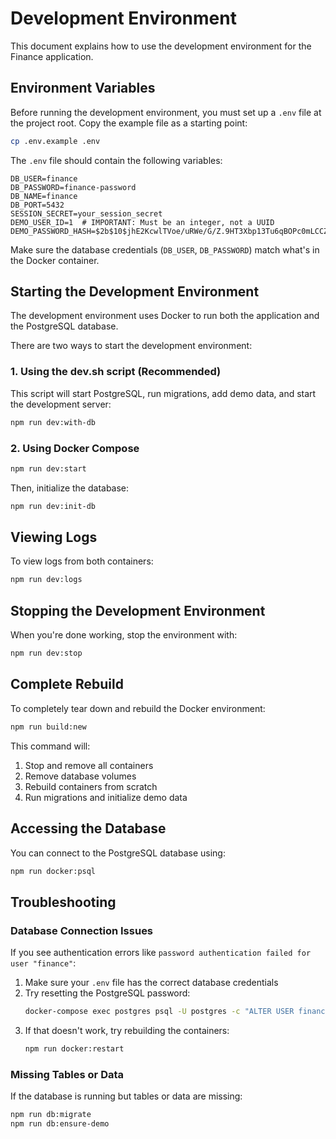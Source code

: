 # Development Environment

This document explains how to use the development environment for the Finance application.

## Environment Variables

Before running the development environment, you must set up a `.env` file at the project root. Copy the example file as a starting point:

```bash
cp .env.example .env
```

The `.env` file should contain the following variables:

```
DB_USER=finance
DB_PASSWORD=finance-password
DB_NAME=finance
DB_PORT=5432
SESSION_SECRET=your_session_secret
DEMO_USER_ID=1  # IMPORTANT: Must be an integer, not a UUID
DEMO_PASSWORD_HASH=$2b$10$jhE2KcwlTVoe/uRWe/G/Z.9HT3Xbp13Tu6qBOPc0mLCCZO6w3YcIe
```

Make sure the database credentials (`DB_USER`, `DB_PASSWORD`) match what's in the Docker container.

## Starting the Development Environment

The development environment uses Docker to run both the application and the PostgreSQL database.

There are two ways to start the development environment:

### 1. Using the dev.sh script (Recommended)

This script will start PostgreSQL, run migrations, add demo data, and start the development server:

```bash
npm run dev:with-db
```

### 2. Using Docker Compose

```bash
npm run dev:start
```

Then, initialize the database:

```bash
npm run dev:init-db
```

## Viewing Logs

To view logs from both containers:

```bash
npm run dev:logs
```

## Stopping the Development Environment

When you're done working, stop the environment with:

```bash
npm run dev:stop
```

## Complete Rebuild

To completely tear down and rebuild the Docker environment:

```bash
npm run build:new
```

This command will:

1. Stop and remove all containers
2. Remove database volumes
3. Rebuild containers from scratch
4. Run migrations and initialize demo data

## Accessing the Database

You can connect to the PostgreSQL database using:

```bash
npm run docker:psql
```

## Troubleshooting

### Database Connection Issues

If you see authentication errors like `password authentication failed for user "finance"`:

1. Make sure your `.env` file has the correct database credentials
2. Try resetting the PostgreSQL password:
   ```bash
   docker-compose exec postgres psql -U postgres -c "ALTER USER finance WITH PASSWORD 'finance-password';"
   ```
3. If that doesn't work, try rebuilding the containers:
   ```bash
   npm run docker:restart
   ```

### Missing Tables or Data

If the database is running but tables or data are missing:

```bash
npm run db:migrate
npm run db:ensure-demo
```

